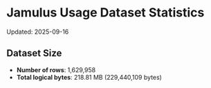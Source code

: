 # Jamulus Usage Dataset Statistics

Updated: 2025-09-16

## Dataset Size
- **Number of rows**: 1,629,958
- **Total logical bytes**: 218.81 MB (229,440,109 bytes)
